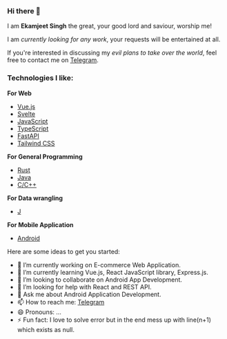 ### Hi there 👋

<!--
**Ekamjeet/Ekamjeet** is a ✨ _special_ ✨ repository because its `README.md` (this file) appears on your GitHub profile.
-->

I am **Ekamjeet Singh** the great, your good lord and saviour, worship me!

<!--To get my blessings, buy me some beers by sending money via [PayPal](https://www.paypal.me/lulzx).-->

I am *currently looking for any work*, your requests will be entertained at all.

If you're interested in discussing my *evil plans to take over the world*, feel free to contact me on [Telegram](https://t.me/ajax_oz).


### Technologies I like:

**For Web**

- [Vue.js](https://vuejs.org/)
- [Svelte](https://svelte.dev/)
- [JavaScript](https://www.javascript.com/)
- [TypeScript](https://www.typescriptlang.org/)
- [FastAPI](https://fastapi.tiangolo.com/)
- [Tailwind CSS](https://tailwindcss.com/)

**For General Programming**

- [Rust](https://www.rust-lang.org/)
- [Java](https://www.java.com/en/)
- [C/C++](https://en.wikipedia.org/wiki/C_(programming_language))


**For Data wrangling**

- [J](https://www.jsoftware.com/)

**For Mobile Application**

- [Android](https://www.android.com/intl/en_in/)

Here are some ideas to get you started:

- 🔭 I’m currently working on E-commerce Web Application.
- 🌱 I’m currently learning Vue.js, React JavaScript library, Express.js.
- 👯 I’m looking to collaborate on Android App Development.
- 🤔 I’m looking for help with React and REST API.
- 💬 Ask me about Android Application Development.
- 📫 How to reach me: [Telegram](https://t.me/ajax_oz)
- 😄 Pronouns: ...
- ⚡ Fun fact: I love to solve error but in the end mess up with line(n+1) which exists as null.

